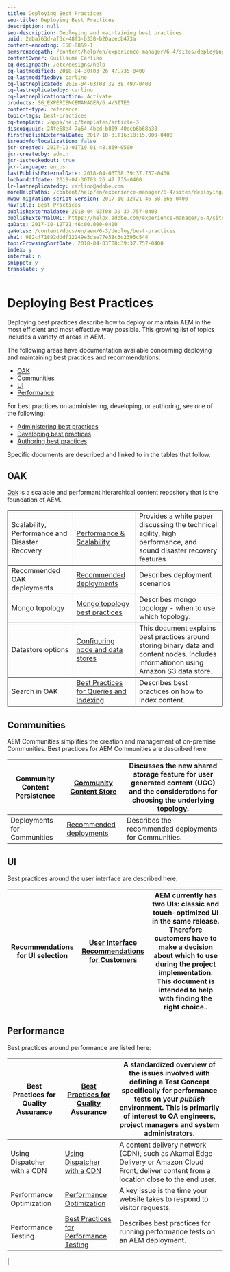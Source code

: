```yaml
---
title: Deploying Best Practices
seo-title: Deploying Best Practices
description: null
seo-description: Deploying and maintaining best practices.
uuid: 2eba763d-af3c-48f3-b338-b20acecb473a
content-encoding: ISO-8859-1
aemsrcnodepath: /content/help/en/experience-manager/6-4/sites/deploying/using/best-practices
contentOwner: Guillaume Carlino
cq-designpath: /etc/designs/help
cq-lastmodified: 2018-04-30T03 26 47.735-0400
cq-lastmodifiedby: carlino
cq-lastreplicated: 2018-04-03T08 39 38.497-0400
cq-lastreplicatedby: carlino
cq-lastreplicationaction: Activate
products: SG_EXPERIENCEMANAGER/6.4/SITES
content-type: reference
topic-tags: best-practices
cq-template: /apps/help/templates/article-3
discoiquuid: 24fe68e4-7a64-4bcd-b809-40dcb6b68a38
firstPublishExternalDate: 2017-10-31T16:18:15.009-0400
isreadyforlocalization: false
jcr-created: 2017-12-01T19 01 48.869-0500
jcr-createdby: admin
jcr-ischeckedout: true
jcr-language: en_us
lastPublishExternalDate: 2018-04-03T08:39:37.757-0400
lochandoffdate: 2018-04-30T03 26 47.735-0400
lr-lastreplicatedby: carlino@adobe.com
moreHelpPaths: /content/help/en/experience-manager/6-4/sites/deploying/morehelp/best-practices;/content/help/en/experience-manager/6-4/sites/deploying/morehelp/best-practices
mwpw-migration-script-version: 2017-10-12T21 46 58.665-0400
navTitle: Best Practices
publishexternaldate: 2018-04-03T08 39 37.757-0400
publishExternalURL: https://helpx.adobe.com/experience-manager/6-4/sites/deploying/using/best-practices.html
qaDate: 2017-10-12T21:46:00.000-0400
qaNotes: /content/docs/en/aem/6-3/deploy/best-practices
sha1: 982cf71892dddf12249e3dae77e58c3d2395c544
topicBrowsingSortDate: 2018-04-03T08:39:37.757-0400
index: y
internal: n
snippet: y
translate: y
---
```


# Deploying Best Practices

Deploying best practices describe how to deploy or maintain AEM in the most efficient and most effective way possible. This growing list of topics includes a variety of areas in AEM.

The following areas have documentation available concerning deploying and maintaining best practices and recommendations:

* [OAK](#OAK)
* [Communities](#Communities)
* [UI](#UI)
* [Performance](#Performance)

For best practices on administering, developing, or authoring, see one of the following:

* [Administering best practices](/content/help/en/experience-manager/6-4/sites/administering/using/administer-best-practices)
* [Developing best practices](/content/help/en/experience-manager/6-4/sites/developing/using/best-practices)
* [Authoring best practices](/content/help/en/experience-manager/6-4/sites/authoring/using/best-practices)

Specific documents are described and linked to in the tables that follow.

## OAK
[Oak](platform.md) is a scalable and performant hierarchical content repository that is the foundation of AEM. 

<table border="1" cellpadding="1" cellspacing="0" width="100%"> 
 <tbody>
  <tr>
   <td><p>Scalability, Performance and Disaster Recovery</p> </td> 
   <td><a href="performance.md">Performance &amp; Scalability</a></td> 
   <td>Provides a white paper discussing the technical agility, high performance, and sound disaster recovery features</td> 
  </tr>
  <tr>
   <td>Recommended OAK deployments</td> 
   <td><a href="recommended-deploys.md">Recommended deployments</a></td> 
   <td>Describes deployment scenarios</td> 
  </tr>
  <tr>
   <td>Mongo topology</td> 
   <td><a href="recommended-deploys.md">Mongo topology best practices</a></td> 
   <td>Describes mongo topology - when to use which topology.</td> 
  </tr>
  <tr>
   <td>Datastore options</td> 
   <td><a href="data-store-config.md">Configuring node and data stores</a></td> 
   <td>This document explains best practices around storing binary data and content nodes. Includes informationon using Amazon S3 data store.</td> 
  </tr>
  <tr>
   <td>Search in OAK</td> 
   <td><a href="best-practices-for-queries-and-indexing.md">Best Practices for Queries and Indexing</a><br /> </td> 
   <td>Describes best practices on how to index content.</td> 
  </tr>
 </tbody>
</table>

## Communities
AEM Communities simplifies the creation and management of on-premise Communities. Best practices for AEM Communities are described here:

| Community Content Persistence | [Community Content Store](/content/help/en/experience-manager/6-4/communities/using/working-with-srp) |Discusses the new shared storage feature for user generated content (UGC) and the considerations for choosing the underlying [topology](/content/help/en/experience-manager/6-4/communities/using/topologies). |
|---|---|---|
| Deployments for Communities | [Recommended deployments](recommended-deploys.md#ConsiderationsforAEMCommunities) |Describes the recommended deployments for Communities. |

## UI
Best practices around the user interface are described here:

| Recommendations for UI selection | [User Interface Recommendations for Customers](ui-recommendations.md) |AEM currently has two UIs: classic and touch-optimized UI in the same release. Therefore customers have to make a decision about which to use during the project implementation. This document is intended to help with finding the right choice.. |
|---|---|---|

## Performance
Best practices around performance are listed here:

| Best Practices for Quality Assurance | [Best Practices for Quality Assurance](configuring-performance.md#BestPracticesforQualityAssurance) |A standardized overview of the issues involved with defining a Test Concept specifically for performance tests on your *publish* environment. This is primarily of interest to QA engineers, project managers and system administrators. |
|---|---|---|
| Using Dispatcher with a CDN | [Using Dispatcher with a CDN](/content/help/en/experience-manager/dispatcher/using/dispatcher#UsingDispatcherwithaCDN) |A content delivery network (CDN), such as Akamai Edge Delivery or Amazon Cloud Front, deliver content from a location close to the end user. |
| Performance Optimization | [Performance Optimization](configuring-performance.md) |A key issue is the time your website takes to respond to visitor requests. |
| Performance Testing | [Best Practices for Performance Testing](best-practices-for-performance-testing.md) |Describes best practices for running performance tests on an AEM deployment.  
|

